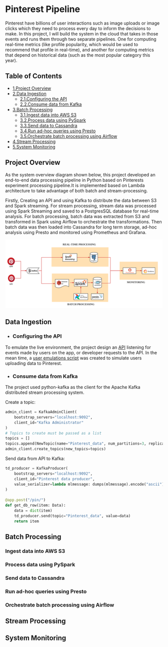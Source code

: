 # Pinterest Pipeline
Pinterest have billions of user interactions such as image uploads or image clicks which they need to process every day to inform the decisions to make. In this project, I will build the system in the cloud that takes in those events and runs them through two separate pipelines. One for computing real-time metrics (like profile popularity, which would be used to recommend that profile in real-time), and another for computing metrics that depend on historical data (such as the most popular category this year). 

## Table of Contents
* [1.Project Overview](#project-overview)
* [2.Data Ingestion](#data-ingestion)
  * [2.1.Configuring the API](#configuring-the-api)
  * [2.2.Consume data from Kafka](#consume-data-from-kafka)
* [3.Batch Processing](#batch-processing)
  * [3.1.Ingest data into AWS S3](#ingest-data-into-aws-s3)
  * [3.2.Process data using PySpark](#process-data-using-pyspark)
  * [3.3.Send data to Cassandra](#send-data-to-cassandra)
  * [3.4.Run ad-hoc queries using Presto](#run-ad-hoc-queries-using-presto)
  * [3.5.Orchestrate batch processing using Airflow ](#orchestrate-batch-processing-using-airflow)
* [4.Stream Processing](#stream-processing)
* [5.System Monitoring](#system-monitoring)


## Project Overview
As the system overview diagram shown below, this project developed an end-to-end data processing pipeline in Python based on Pinterests experiment processing pipeline.It is implemented based on Lambda architecture to take advantage of both batch and stream-processing. 

Firstly, Creating an API and using Kafka to distribute the data between S3 and Spark streaming. For stream processing, stream data was processed using Spark Streaming and saved to a PostgresSQL database for real-time analysis. For batch processing, batch data was extracted from S3 and transformed in Spark using Airflow to orchestrate the transformations. Then batch data was then loaded into Cassandra for long term storage, ad-hoc analysis using Presto and monitored using Prometheus and Grafana.

<p align="left" width="100%">
  <img src ="https://github.com/Kevin-MrYe/Pinterest_pipeline/blob/master/images/project-overview.png" width = '900px'>
</p>

## Data Ingestion
* ### Configuring the API
To emulate the live environment, the project design an [API](https://github.com/Kevin-MrYe/Pinterest_pipeline/blob/master/api/project_pin_API.py) listening for events made by users on the app, or developer requests to the API. In the mean time, a [user emulations script](https://github.com/Kevin-MrYe/Pinterest_pipeline/blob/master/api/user_posting_emulation.py) was created to simulate users uploading data to Pinterest.

* ### Consume data from Kafka
The project used python-kafka as the client for the Apache Kafka distributed stream processing system.

Create a topic:
```python
admin_client = KafkaAdminClient(
    bootstrap_servers="localhost:9092", 
    client_id="Kafka Administrator"
)
# Topics to create must be passed as a list
topics = []
topics.append(NewTopic(name="Pinterest_data", num_partitions=3, replication_factor=1))
admin_client.create_topics(new_topics=topics)
```

Send data from API to Kafka:
```python
td_producer = KafkaProducer(
    bootstrap_servers="localhost:9092",
    client_id="Pinterest data producer",
    value_serializer=lambda mlmessage: dumps(mlmessage).encode("ascii")
) 

@app.post("/pin/")
def get_db_row(item: Data):
    data = dict(item)
    td_producer.send(topic="Pinterest_data", value=data)
    return item
```


## Batch Processing
### Ingest data into AWS S3
### Process data using PySpark
### Send data to Cassandra
### Run ad-hoc queries using Presto
### Orchestrate batch processing using Airflow 
## Stream Processing
## System Monitoring
